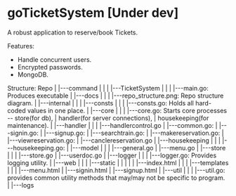 # goTicketSystem [Under dev]
 
A robust application to reserve/book Tickets.

Features:
- Handle concurrent users.
- Encrypted passwords.
- MongoDB.

Structure:
   Repo
   |
   |---command
   |   |
   |   |---TicketSystem
   |       |
   |       |---main.go: Produces executable
   |
   |---docs
   |   |
   |   |---repo_structure.png: Repo structure diagram.
   |
   |---internal
   |   |
   |   |---consts
   |       |
   |       |---consts.go: Holds all hard-coded values in one place.
   |
   |---core
   |   |
   |   |---core.go: Starts core processes -- store(for db),
   |                                         handler(for server connections),
   |                                         housekeeping(for maintenance).
   |
   |---handler
   |   |
   |   |---handlercontrol.go
   |   |---common.go:
   |   |---signin.go:
   |   |---signup.go:
   |   |---searchtrain.go:
   |   |---makereservation.go:
   |   |---viewreservation.go:
   |   |---canclereservation.go
   |
   |---housekeeping
   |   |
   |   |---housekeeping.go:
   |
   |---model
   |   |
   |   |---general.go
   |   |---menu.go
   |
   |---store
   |   |
   |   |---store.go
   |   |---userdoc.go
   |
   |---logger
   |   |
   |   |---logger.go: Provides logging utility.
   |
   |---web
   |   |
   |   |---static
   |   |   |
   |   |   |---index.html
   |   |
   |   |---templates
   |       |
   |       |---menu.html
   |       |---signin.html
   |       |---signup.html
   |
   |---util
   |   |
   |   |---util.go: provides common utility methods that may/may not be specific to program.
   |
   |---logs